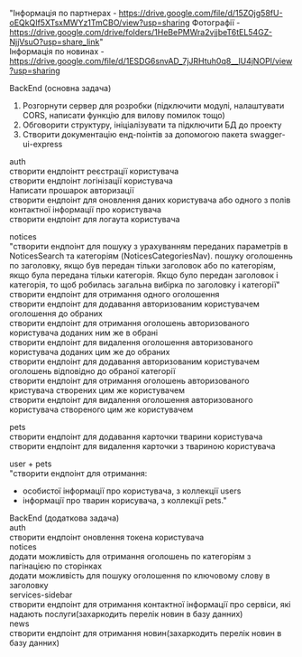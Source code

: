 "Інформація по партнерах - https://drive.google.com/file/d/15ZOjg58fU-oEQkQIf5XTsxMWYz1TmCBO/view?usp=sharing
Фотографії - https://drive.google.com/drive/folders/1HeBePMWra2vjjbeT6tEL54GZ-NjjVsuO?usp=share_link"			
Інформація по новинах - https://drive.google.com/file/d/1ESDG6snvAD_7jJRHtuh0q8__lU4jNOPl/view?usp=sharing			

BackEnd (основна задача)			
1. Розгорнути сервер для розробки (підключити модулі, налаштувати CORS, написати функцію для вилову помилок тощо)			
2. Обговорити структуру, ініціалізувати та підключити БД до проекту			
3. Створити документацію енд-поінтів за допомогою пакета swagger-ui-express			

auth			
створити ендпоінтт реєстрації користувача			
створити ендпоінт логінізації користувача			
Написати прошарок авторизації			
створити ендпоінт для оновлення даних користувача або одного з полів контактної інформації про користувача			
створити ендпоінт для логаута користувача			

notices			
"створити ендпоінт для пошуку з урахуванням переданих параметрів в NoticesSearch та категоріям (NoticesCategoriesNav).
пошуку оголошеннь по заголовку, якщо був передан тільки заголовок або по категоріям, якщо була передана тільки категорія. Якщо було передан заголовок і категорія, то щоб робилась загальна вибірка по заголовку і категорії"			
створити ендпоінт для отримання одного оголошення			
створити ендпоінт для додавання авторизованим користувачем оголошення до обраних			
створити ендпоінт для отримання оголошень авторизованого користувача доданих ним же в обрані			
створити ендпоінт для видалення оголошення авторизованого користувача доданих цим же до обраних			
створити ендпоінт для додавання авторизованим користувачем  оголошень відповідно до обраної категорії			
створити ендпоінт для отримання оголошень авторизованого кристувача створених цим же користувачем			
створити ендпоінт для видалення оголошення авторизованого користувача створеного цим же користувачем 			

pets			
створити ендпоінт для додавання карточки тварини користувача			
створити ендпоінт для видалення карточки з твариною користувача			

user + pets			
"створити ендпоінт для отримання:
  - особистої інформації про користувача, з коллекції users
  - інформації про тварин корисувача, з коллекції pets."			
			
			
			
BackEnd (додаткова задача)			
auth			
створити ендпоінт оновлення токена користувача			
notices			
додати можливість для отримання оголошень по категоріям з пагінацією по сторінках			
додати можливість для пошуку оголошення по ключовому слову в заголовку			
services-sidebar			
створити ендпоінт для отримання контактної інформації про сервіси, які надають послуги(захаркодить перелік новин в базу данних)			
news			
створити ендпоінт для отримання новин(захаркодить перелік новин в базу данних)			